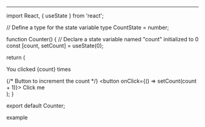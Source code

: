 ----
import React, { useState } from 'react';

// Define a type for the state variable
type CountState = number;

function Counter() {
  // Declare a state variable named "count" initialized to 0
  const [count, setCount] = useState<CountState>(0);

  return (
    <div>
      <p>You clicked {count} times</p>
      {/* Button to increment the count */}
      <button onClick={() => setCount(count + 1)}>
        Click me
      </button>
    </div>
  );
}

export default Counter;

example
